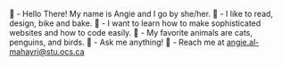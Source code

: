 🩷 - Hello There! My name is Angie and I go by she/her.
💞 - I like to read, design, bike and bake.
🎀 - I want to learn how to make sophisticated websites and how to code easily.
🌸 - My favorite animals are cats, penguins, and birds.
🍬 - Ask me anything! 
🏩 - Reach me at angie.al-mahayri@stu.ocs.ca
